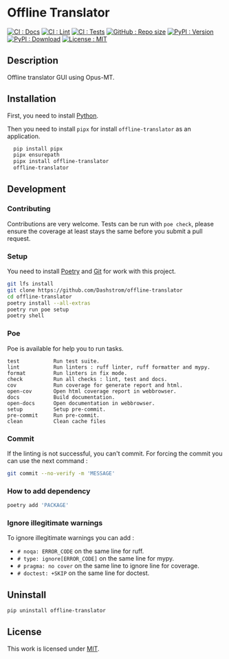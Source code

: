 # Offline Translator

[![CI : Docs](https://github.com/Dashstrom/offline-translator/actions/workflows/docs.yml/badge.svg)](https://github.com/Dashstrom/offline-translator/actions/workflows/docs.yml)
[![CI : Lint](https://github.com/Dashstrom/offline-translator/actions/workflows/lint.yml/badge.svg)](https://github.com/Dashstrom/offline-translator/actions/workflows/lint.yml)
[![CI : Tests](https://github.com/Dashstrom/offline-translator/actions/workflows/tests.yml/badge.svg)](https://github.com/Dashstrom/offline-translator/actions/workflows/tests.yml)
[![GitHub : Repo size](https://img.shields.io/github/repo-size/Dashstrom/offline-translator)](https://github.com/Dashstrom/offline-translator)
[![PyPI : Version](https://img.shields.io/pypi/v/offline-translator.svg)](https://pypi.org/project/offline-translator)
[![PyPI : Download](https://pepy.tech/project/offline-translator)](https://static.pepy.tech/badge/offline-translator)
[![License : MIT](https://img.shields.io/badge/license-MIT-green.svg)](https://github.com/Dashstrom/offline-translator/blob/main/LICENSE)

## Description

Offline translator GUI using Opus-MT.

## Installation

First, you need to install [Python](https://www.python.org/downloads).

Then you need to install `pipx` for install `offline-translator` as an application.

```bash
  pip install pipx
  pipx ensurepath
  pipx install offline-translator
  offline-translator
```

## Development

### Contributing

Contributions are very welcome. Tests can be run with `poe check`, please
ensure the coverage at least stays the same before you submit a pull request.

### Setup

You need to install [Poetry](https://python-poetry.org/docs/#installation)
and [Git](https://git-scm.com/book/en/v2/Getting-Started-Installing-Git)
for work with this project.

```bash
git lfs install
git clone https://github.com/Dashstrom/offline-translator
cd offline-translator
poetry install --all-extras
poetry run poe setup
poetry shell
```

### Poe

Poe is available for help you to run tasks.

```text
test           Run test suite.
lint           Run linters : ruff linter, ruff formatter and mypy.
format         Run linters in fix mode.
check          Run all checks : lint, test and docs.
cov            Run coverage for generate report and html.
open-cov       Open html coverage report in webbrowser.
docs           Build documentation.
open-docs      Open documentation in webbrowser.
setup          Setup pre-commit.
pre-commit     Run pre-commit.
clean          Clean cache files
```

### Commit

If the linting is not successful, you can't commit.
For forcing the commit you can use the next command :

```bash
git commit --no-verify -m 'MESSAGE'
```

### How to add dependency

```bash
poetry add 'PACKAGE'
```

### Ignore illegitimate warnings

To ignore illegitimate warnings you can add :

- `# noqa: ERROR_CODE` on the same line for ruff.
- `# type: ignore[ERROR_CODE]` on the same line for mypy.
- `# pragma: no cover` on the same line to ignore line for coverage.
- `# doctest: +SKIP` on the same line for doctest.

## Uninstall

```bash
pip uninstall offline-translator
```

## License

This work is licensed under [MIT](https://github.com/Dashstrom/offline-translator/blob/main/LICENSE).
